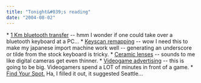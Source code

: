 ```yaml
---
title: "Tonight&#039;s reading"
date: "2004-08-02"
---
```


\* [1 Km bluetooth transfer](http://www.martinandalex.com/blog/archives/000831.html) -- hmm I wonder if one could take over a bluetooth keyboard at a PC... \* [Keyscan remapping](http://channels.lockergnome.com/news/archives/20040802_remapping_keys_in_windows_2000_and_xp.phtml) -- wow I need this to make my japanese import machine work well -- generating an underscore or tilde from the stock keyboard is tricky. \* [Ceramic lenses](http://www.engadget.com/entry/1365151162650351/) -- sounds to me like digital cameras get even thinner. \* [Videogame advertising](http://www.lostremote.com/archives/001951.html) -- this is going to be big. Videogamers spend a LOT of minutes in front of a game. \* [Find Your Spot.](http://www.stronglytyped.com/archives/2004/08/01/a-nice-place-to-live/) Ha, I filled it out, it suggested Seattle...
